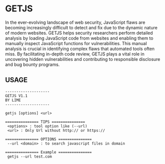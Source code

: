 # GETJS 

In the ever-evolving landscape of web security, JavaScript flaws are becoming increasingly difficult to detect and fix due to the dynamic nature of modern websites. GETJS helps security researchers perform detailed analysis by loading JavaScript code from websites and enabling them to manually inspect JavaScript functions for vulnerabilities. This manual analysis is crucial in identifying complex flaws that automated tools often miss. By facilitating in-depth code review, GETJS plays a vital role in uncovering hidden vulnerabilities and contributing to responsible disclosure and bug bounty programs.

## USAGE
```
--------------------
GETJS V1.1
BY LIME
--------------------

getjs [options] <url>

=============== TIPS ===============
 <options> : tool option like (--url)
 <url> : Only Url without http:// or https://

=============== OPTIONS ===============
 --url <domain> : to search javascript files in domain

=============== Example ===============
 getjs --url test.com
```
